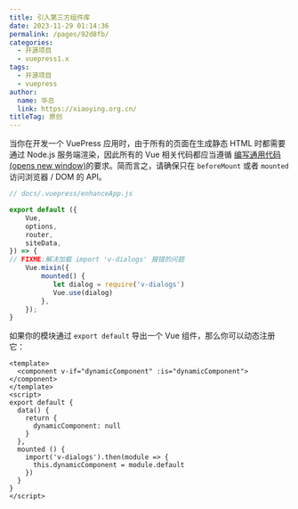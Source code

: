 ```yaml
---
title: 引入第三方组件库
date: 2023-11-29 01:14:36
permalink: /pages/92d8fb/
categories: 
  - 开源项目
  - vuepress1.x
tags: 
  - 开源项目
  - vuepress
author: 
  name: 华总
  link: https://xiaoying.org.cn/
titleTag: 原创
---
```




当你在开发一个 VuePress 应用时，由于所有的页面在生成静态 HTML 时都需要通过 Node.js 服务端渲染，因此所有的 Vue 相关代码都应当遵循 [编写通用代码 (opens new window)](https://ssr.vuejs.org/zh/universal.html)的要求。简而言之，请确保只在 `beforeMount` 或者 `mounted` 访问浏览器 / DOM 的 API。

```javascript
// docs/.vuepress/enhanceApp.js

export default ({
    Vue,
    options,
    router,
    siteData,
}) => {
// FIXME:解决加载 import 'v-dialogs' 报错的问题
    Vue.mixin({
        mounted() {
           let dialog = require('v-dialogs')
           Vue.use(dialog)
        },
    });
}
```



如果你的模块通过 `export default` 导出一个 Vue 组件，那么你可以动态注册它：

```vue
<template>
  <component v-if="dynamicComponent" :is="dynamicComponent"></component>
</template>
<script>
export default {
  data() {
    return {
      dynamicComponent: null
    }
  },
  mounted () {
    import('v-dialogs').then(module => {
      this.dynamicComponent = module.default
    })
  }
}
</script>
```
